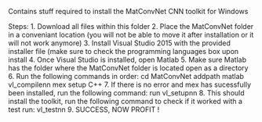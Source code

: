 Contains stuff required to install the MatConvNet CNN toolkit for Windows

Steps:
      1. Download all files within this folder
      2. Place the MatConvNet folder in a conveniant location (you will not be able to move it after installation or it will not work anymore)
      3. Install Visual Studio 2015 with the provided installer file (make sure to check the programming languages box upon install
      4. Once Visual Studio is installed, open Matlab
      5. Make sure Matlab has the folder where the MatConvNet folder is located open as a directory
      6. Run the following commands in order:
                cd MatConvNet
                addpath matlab
                vl_compilenn
                mex setup C++
      7. If there is no error and mex has sucessfully been installed, run the following command:
                run vl_setupnn
      8. This should install the toolkit, run the following command to check if it worked with a test run:
                vl_testnn
      9. SUCCESS, NOW PROFIT !
           

